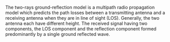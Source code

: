 The two-rays ground-reflection model is a multipath radio propagation model which predicts the path losses between a transmitting antenna and a receiving antenna when they are in line of sight (LOS). Generally, the two antenna each have different height. The received signal having two components, the LOS component and the reflection component formed predominantly by a single ground reflected wave.
